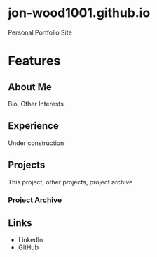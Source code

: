 # jon-wood1001.github.io
Personal Portfolio Site
# Features
## About Me
Bio, Other Interests
## Experience
Under construction
## Projects
This project, other projects, project archive
### Project Archive
## Links
* LinkedIn
* GitHub